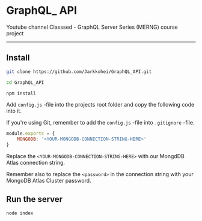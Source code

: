 # GraphQL_ API

Youtube channel Classsed - GraphQL Server Series (MERNG) course project

---

## Install

```bash
git clone https://github.com/Jarkkohei/GraphQL_API.git
```

```bash
cd GraphQL_API
```

```bash
npm install
```

Add `config.js` -file into the projects root folder and copy the following code into it.

If you're using Git, remember to add the `config.js` -file into `.gitignore` -file.

```javascript
module.exports = {
    MONGODB: '<YOUR-MONGODB-CONNECTION-STRING-HERE>'
}
```

Replace the `<YOUR-MONGODB-CONNECTION-STRING-HERE>` with our MongdDB Atlas connection string.

Remember also to replace the `<password>` in the connection string with your MongoDB Atlas Cluster password.

## Run the server

```bash
node index
```